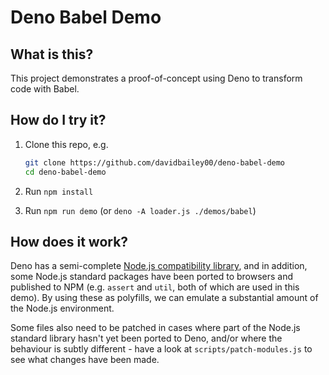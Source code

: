 # Deno Babel Demo

## What is this?

This project demonstrates a proof-of-concept using Deno to transform code with Babel.

## How do I try it?

1. Clone this repo, e.g.

   ```sh
   git clone https://github.com/davidbailey00/deno-babel-demo
   cd deno-babel-demo
   ```

2. Run `npm install`

3. Run `npm run demo` (or `deno -A loader.js ./demos/babel`)

## How does it work?

Deno has a semi-complete [Node.js compatibility library](https://deno.land/std/node/), and in addition, some Node.js standard packages have been ported to browsers and published to NPM (e.g. `assert` and `util`, both of which are used in this demo). By using these as polyfills, we can emulate a substantial amount of the Node.js environment.

Some files also need to be patched in cases where part of the Node.js standard library hasn't yet been ported to Deno, and/or where the behaviour is subtly different - have a look at `scripts/patch-modules.js` to see what changes have been made.
